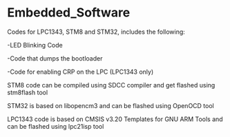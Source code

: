 # Embedded_Software

Codes for LPC1343, STM8 and STM32, includes the following:

-LED Blinking Code

-Code that dumps the bootloader

-Code for enabling CRP on the LPC (LPC1343 only)

STM8 code can be compiled using SDCC compiler and get flashed using stm8flash tool

STM32 is based on libopencm3 and can be flashed using OpenOCD tool

LPC1343 code is based on CMSIS v3.20 Templates for GNU ARM Tools and can be flashed using lpc21isp tool
